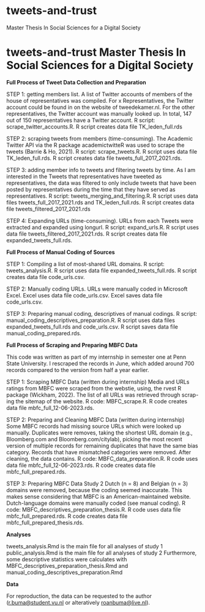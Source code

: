# tweets-and-trust
Master Thesis In Social Sciences for a Digital Society

# tweets-and-trust Master Thesis In Social Sciences for a Digital Society

**Full Process of Tweet Data Collection and Preparation**

STEP 1: getting members list. A list of Twitter accounts of members of the house of representatives was compiled. For x Representatives, the Twitter account could be found in on the website of tweedekamer.nl. For the other representatives, the Twitter account was manually looked up. In total, 147 out of 150 representatives have a Twitter account. R script: scrape_twitter_accounts.R. R script creates data file TK_leden_full.rds 

STEP 2: scraping tweets from members (time-consuming). The Academic Twitter API via the R package academictwitteR was used to scrape the tweets (Barrie & Ho, 2021). R script: scrape_tweets.R. R script uses data file TK_leden_full.rds. R script creates data file tweets_full_2017_2021.rds. 

STEP 3: adding member info to tweets and filtering tweets by time. As I am interested in the Tweets that representatives have tweeted as representatives, the data was filtered to only include tweets that have been posted by representatives during the time that they have served as representatives. R script: tweets_merging_and_filtering.R. R script uses data files tweets_full_2017_2021.rds and TK_leden_full.rds. R script creates data file tweets_filtered_2017_2021.rds

STEP 4: Expanding URLs (time-consuming). URLs from each Tweets were extracted and expanded using longurl. R script: expand_urls.R. R script uses data file tweets_filtered_2017_2021.rds. R script creates data file expanded_tweets_full.rds.

**Full Process of Manual Coding of Sources**

STEP 1: Compiling a list of most-shared URL domains. R script: tweets_analysis.R. R script uses data file expanded_tweets_full.rds. R script creates data file code_urls.csv.

STEP 2: Manually coding URLs. URLs were manually coded in Microsoft Excel. Excel uses data file code_urls.csv. Excel saves data file code_urls.csv.

STEP 3: Preparing manual coding, descriptives of manual codings. R script: manual_coding_descriptives_preparation.R. R script uses data files expanded_tweets_full.rds and code_urls.csv. R script saves data file manual_coding_prepared.rds.

**Full Process of Scraping and Preparing MBFC Data**

This code was written as part of my internship in semester one at Penn State University. I rescraped the records in June, which added around 700 records compared to the version from half a year earlier. 

STEP 1: Scraping MBFC Data (written during internship) Media and URLs ratings from MBFC were scraped from the webstie, using, the rvest R package (Wickham, 2022). The list of all URLs was retrieved through scrap- ing the sitemap of the website. R code: MBFC_scrape.R. R code creates data file mbfc_full_12-06-2023.rds.

STEP 2: Preparing and Cleaning MBFC Data (written during internship) Some MBFC records had missing source URLs which were looked up manually. Duplicates were removes, taking the shortest URL domain (e.g., Bloomberg.com and Bloomberg.com/citylab), picking the most recent version of multiple records for remaining duplicates that have the same bias category. Records that have mismatched categories were removed. After cleaning, the data contains. R code: MBFC_data_preparation.R. R code uses data file mbfc_full_12-06-2023.rds. R code creates data file mbfc_full_prepared.rds.

STEP 3: Preparing MBFC Data Study 2 Dutch (n = 8) and Belgian (n = 3) domains were removed, because the coding seemed inaccurate. This makes sense considering that MBFC is an American-maintained website. Dutch-language domains were manually coded (see manual coding). R code: MBFC_descriptives_preparation_thesis.R. R code uses data file mbfc_full_prepared.rds. R code creates data file mbfc_full_prepared_thesis.rds.

**Analyses**

tweets_analysis.Rmd is the main file for all analyses of study 1 public_analysis.Rmd is the main file for all analyses of study 2 Furthermore, some descriptive statistics were calculates with MBFC_descriptives_preparation_thesis.Rmd and manual_coding_descriptives_preparation.Rmd

**Data**

For reproduction, the data can be requested to the author (r.buma@student.vu.nl or alteratively roanbuma@live.nl).
